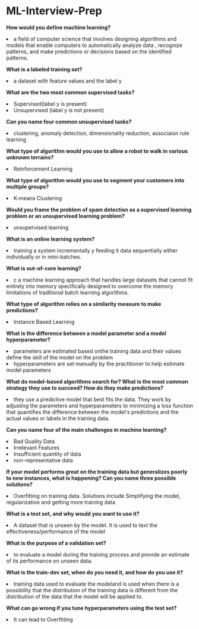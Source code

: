 # ML-Interview-Prep
<b>How would you define machine learning?</b>
<li> a field of computer science that involves designing algorithms and models that enable computers to automatically analyze data
  , recognize patterns, and make predictions or decisions based on the identified patterns. <br>

<b>What is a labeled training set?</b>
<li> a dataset with feature values and the label y
  
<b>What are the two most common supervised tasks?</b>
<li>Supervised(label y is present) 
<li> Unsupervised (label y is not present)
  
<b> Can you name four common unsupervised tasks?</b>
<li> clustering, anomaly detection, dimensionality reduction, associaion rule learning
  
<b>What type of algorithm would you use to allow a robot to walk in
  various unknown terrains?</b>
<li>Reinforcement Learning
  
<b>What type of algorithm would you use to segment your customers into
multiple groups?</b>
<li>K-means Clustering
  
<b>Would you frame the problem of spam detection as a supervised
learning problem or an unsupervised learning problem?</b>
<li>unsupervised learning

<b>What is an online learning system?</b>
<li>training a system incrementally y feeding it data sequentially either individually or in mini-batches.  
  
<b>What is out-of-core learning?</b>
<li>c a machine learning approach that handles large datasets that cannot fit entirely into memory specifically designed to overcome the memory limitations of traditional batch learning algorithms.
  
<b>What type of algorithm relies on a similarity measure to make
  predictions?</b>
<li> Instance Based Learning 
  
<b>What is the difference between a model parameter and a model
hyperparameter?</b>
<li>parameters are estimated based onthe training data and their values define the skill of the model on the problem
<li>hyperparameters are set manually by the practitioner to help estimate model parameters 
  
<b>What do model-based algorithms search for? What is the most
  common strategy they use to succeed? How do they make predictions?</b>
<li>they use a predictive model that best fits the data. They work by adjusting the parameters and hyperparameters to minimizing a loss function that quantifies the difference between the model's predictions and the actual values or labels in the training data. 
  
<b>Can you name four of the main challenges in machine learning?</b>
<li> Bad Quality Data
<li>Irrelevant Features
<li>Insufficient quantity of data
<li>non-representative data
 
<b>If your model performs great on the training data but generalizes
poorly to new instances, what is happening? Can you name three
possible solutions?</b>
<li>Overfitting on training data. Solutions include Simplifying the model, regularization and getting more training data
  
<b>What is a test set, and why would you want to use it?</b>
<li> A dataset that is unseen by the model. It is used to text the effectiveness/performance of the model

<b>What is the purpose of a validation set?</b>
<li> to evaluate a model during the training process and provide an estimate of its performance on unseen data. 
  
<b>What is the train-dev set, when do you need it, and how do you use it?</B>
<li> training data used to evaluate the modeland is used when there is a possibility that the distribution of the training data is different from the distribution of the data that the model will be applied to. 
  
<b>What can go wrong if you tune hyperparameters using the test set?</b>
<li> It can lead to Overfitting

